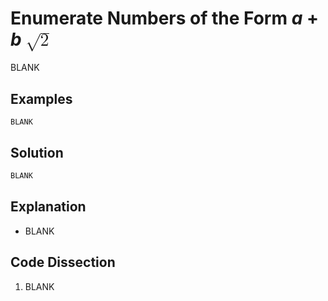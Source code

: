 # Enumerate Numbers of the Form _a_ &plus; _b_ <math><msqrt><mi>2</mi></msqrt></math>
BLANK

## Examples
```
BLANK
```

## Solution
```python
BLANK
```

## Explanation
* BLANK

## Code Dissection
1. BLANK